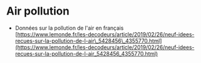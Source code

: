 # Air pollution

- Données sur la pollution de l'air en français [https://www.lemonde.fr/les-decodeurs/article/2019/02/26/neuf-idees-recues-sur-la-pollution-de-l-air\_5428456\_4355770.html](https://www.lemonde.fr/les-decodeurs/article/2019/02/26/neuf-idees-recues-sur-la-pollution-de-l-air_5428456_4355770.html)

